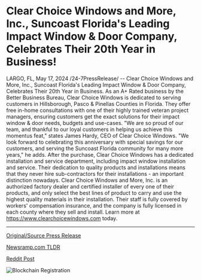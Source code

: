 # Clear Choice Windows and More, Inc., Suncoast Florida's Leading Impact Window & Door Company, Celebrates Their 20th Year in Business!

LARGO, FL, May 17, 2024 /24-7PressRelease/ -- Clear Choice Windows and More, Inc., Suncoast Florida's Leading Impact Window & Door Company, Celebrates Their 20th Year in Business.  As an A+ Rated business by the Better Business Bureau, Clear Choice Windows is dedicated to serving customers in Hillsborough, Pasco & Pinellas Counties in Florida.  They offer free in-home consultations with one of their highly trained veteran project managers, ensuring customers get the exact solutions for their impact window & door needs, budgets and use-cases.  "We are so proud of our team, and thankful to our loyal customers in helping us achieve this momentus feat," states James Hardy, CEO of Clear Choice Windows. "We look forward to celebrating this anniversary with special savings for our customers, and serving the Suncoast Florida community for many more years," he adds.  After the purchase, Clear Choice Windows has a dedicated installation and service department, including impact window installation and service. Their dedication to quality products and installations means that they never hire sub-contractors for their installations - an important distinction nowadays.  Clear Choice Windows and More, Inc. is an authorized factory dealer and certified installer of every one of their products, and only select the best lines of product to carry and use the highest quality materials in their installation. Their staff is fully covered by workers' compensation insurance, and the company is fully licensed in each county where they sell and install.  Learn more at https://www.clearchoicewindows.com today. 

---

[Original/Source Press Release](https://www.24-7pressrelease.com/press-release/510979/clear-choice-windows-and-more-inc-suncoast-floridas-leading-impact-window-door-company-celebrates-their-20th-year-in-business)
                    

[Newsramp.com TLDR](https://newsramp.com/curated-news/clear-choice-windows-celebrates-20th-year-in-business/e0f73643bc3f6d9361e0bffeaa287f07) 

 



[Reddit Post](https://www.reddit.com/r/Business_NewsRamp/comments/1ctz830/clear_choice_windows_celebrates_20th_year_in/) 



![Blockchain Registration](https://cdn.newsramp.app/24-7PressRelease/qrcode/245/17/cakeFscU.webp)